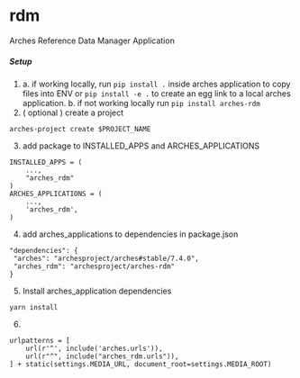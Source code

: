 # rdm
Arches Reference Data Manager Application

##### Setup
1.
    a. if working locally, run `pip install .` inside arches application to copy files into ENV or `pip install -e .` to create an egg link to a local arches application.
    b. if not working locally run `pip install arches-rdm`
2.  ( optional ) create a project
```
arches-project create $PROJECT_NAME
```
3. add package to INSTALLED_APPS and ARCHES_APPLICATIONS
```
INSTALLED_APPS = (
    ...,
    "arches_rdm"
)
ARCHES_APPLICATIONS = (
    ...,
    'arches_rdm',
)
```
4. add arches_applications to dependencies in package.json
```
"dependencies": {
 "arches": "archesproject/arches#stable/7.4.0",
 "arches_rdm": "archesproject/arches-rdm"
}
```
5. Install arches_application dependencies
```
yarn install
```
6.
```
urlpatterns = [
    url(r'^', include('arches.urls')),
    url(r"^", include("arches_rdm.urls")),
] + static(settings.MEDIA_URL, document_root=settings.MEDIA_ROOT)
```

